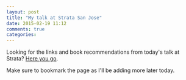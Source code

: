 ```yaml
---
layout: post
title: "My talk at Strata San Jose"
date: 2015-02-19 11:12
comments: true
categories: 
---
```


Looking for the links and book recommendations from today's talk at Strata? [Here you go](/talks/data-vitals). 

Make sure to bookmark the page as I'll be adding more later today. 
